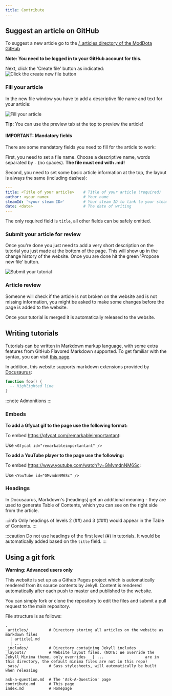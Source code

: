 ```yaml
---
title: Contribute
---
```


## Suggest an article on GitHub

To suggest a new article go to the [/_articles directory of the ModDota GitHub](https://github.com/ModDota/moddota.github.io/tree/source/_articles)

**Note: You need to be logged in to your GitHub account for this.**

Next, click the 'Create file' button as indicated:
![Click the create new file button](https://i.imgur.com/hzOmlcA.png)



### Fill your article

In the new file window you have to add a descriptive file name and text for your article:

![Fill your article](https://i.imgur.com/4CcOl0i.png)

**Tip:** You can use the preview tab at the top to preview the article!


#### IMPORTANT: Mandatory fields

There are some mandatory fields you need to fill for the article to work:

First, you need to set a file name. Choose a descriptive name, words separated by `-` (no spaces). **The file must end with .md!**

Second, you need to set some basic article information at the top, the layout is always the same (including dashes):

```yaml
---
title: <Title of your article>    # Title of your article (required)
author: <your name>               # Your name
steamId: '<your steam ID>'        # Your steam ID to link to your steam profile
date: <date>                      # The date of writing
---
```

The only required field is `title`, all other fields can be safely omitted.

### Submit your article for review

Once you're done you just need to add a very short description on the tutorial you just made at the bottom of the page. This will show up in the change history of the website. Once you are done hit the green 'Propose new file' button.

![Submit your tutorial](https://i.imgur.com/xkwdcRx.png)

### Article review

Someone will check if the article is not broken on the website and is not missing information, you might be asked to make some changes before the page is added to the website.

Once your tutorial is merged it is automatically released to the website.

## Writing tutorials

Tutorials can be written in Markdown markup language, with some extra features from GitHub Flavored Markdown supported. To get familiar with the syntax, you can visit [this page](https://commonmark.org/help/).

In addition, this website supports markdown extensions provided by [Docusaurus](https://v2.docusaurus.io/docs/markdown-features):

```lua title="named-code-example.lua" {2}
function foo() {
  -- Highlighted line
}
```

:::note
Admonitions
:::

### Embeds

**To add a Gfycat gif to the page use the following format:**

To embed https://gfycat.com/remarkableimportantant:

Use `<Gfycat id="remarkableimportantant" />`

**To add a YouTube player to the page use the following:**

To embed https://www.youtube.com/watch?v=GMvmdnNM6Sc:

Use `<YouTube id="GMvmdnNM6Sc" />`

### Headings

In Docusaurus, Markdown's [headings] get an additional meaning - they are used to generate Table of Contents, which you can see on the right side from the article.

:::info
Only headings of levels 2 (##) and 3 (###) would appear in the Table of Contents.
:::

:::caution
Do not use headings of the first level (#) in tutorials. It would be automatically added based on the `title` field.
:::

## Using a git fork

**Warning: Advanced users only**

This website is set up as a Github Pages project which is automatically rendered from its source contents by Jekyll. Content is rendered automatically after each push to master and published to the website.

You can simply fork or clone the repository to edit the files and submit a pull request to the main repository.

File structure is as follows:

```
.
_articles/         # Directory storing all articles on the website as markdown files
  | article1.md
  | ...
_includes/         # Directory containing Jekyll includes
_layouts/          # Website layout files. (NOTE: We override the Jekyll Minima theme, only overrides   | ...                  are in this directory, the default minima files are not in this repo)
_sass/             # Sass stylesheets, will automatically be built when releasing

ask-a-question.md  # The 'Ask-A-Question' page
contribute.md      # This page
index.md           # Homepage
```
